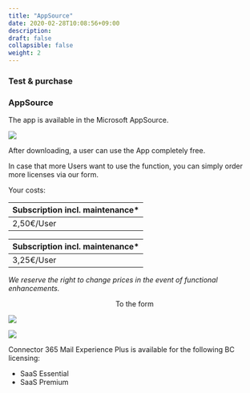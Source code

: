 ```yaml
---
title: "AppSource"
date: 2020-02-28T10:08:56+09:00
description: 
draft: false
collapsible: false
weight: 2
---
```

### Test & purchase

### AppSource

The app is available in the Microsoft AppSource.

![](images/apps/senderappsource.PNG-ÄNDERN)

After downloading, a user can use the App completely free.

In case that more Users want to use the function, you can simply order more licenses via our form.

Your costs:

| Subscription incl. maintenance* |
|---------------------------------|
|2,50€/User                       |

| Subscription incl. maintenance* |
|---------------------------------|
|3,25€/User                       |

*We reserve the right to change prices in the event of functional enhancements.*

<p style="text-align: center;">
To the form
</p>

[<img src="/images/apps/Forms_plus.png">](https://forms.office.com/r/F0wreTJKvm)

![](images/apps/senderforms_removed.PNG)
 
Connector 365 Mail Experience Plus is available for the following BC licensing:

- SaaS Essential
- SaaS Premium

